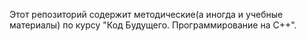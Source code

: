 Этот репозиторий содержит методические(а иногда и учебные материалы) по курсу "Код Будущего. Программирование на С++".